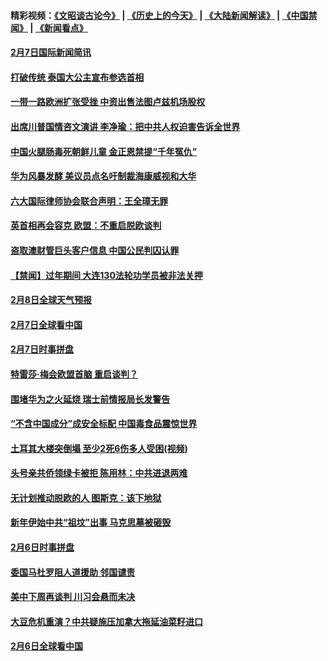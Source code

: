 #### 精彩视频：[《文昭谈古论今》](http://45.32.25.56/wenzhao) | [《历史上的今天》](http://45.32.25.56/today-in-history) | [《大陆新闻解读》](http://45.32.25.56/ntdtv-comedy) | [《中国禁闻》](http://45.32.25.56/ntdtv-news) | [《新闻看点》](http://45.32.25.56/news-insight) 

 #### [2月7日国际新闻简讯](../pages/prog202/a102507434.md?t=02082131?t=02081831?t=02081531?t=02081331) 

#### [打破传统 泰国大公主宣布参选首相](../pages/prog202/a102507308.md?t=02082131?t=02081831?t=02081531?t=02081331) 

#### [一带一路欧洲扩张受挫 中资出售法图卢兹机场股权](../pages/prog202/a102507304.md?t=02082131?t=02081831?t=02081531?t=02081331) 

#### [出席川普国情咨文演讲 李净瑜：把中共人权迫害告诉全世界](../pages/prog202/a102507281.md?t=02082131?t=02081831?t=02081531?t=02081331) 

#### [中国火腿肠毒死朝鲜儿童 金正恩禁提“千年冤仇”](../pages/prog202/a102507243.md?t=02082131?t=02081831?t=02081531?t=02081331) 


#### [华为风暴发酵 美议员点名吁制裁海康威视和大华](../pages/prog202/a102507178.md?t=02082131?t=02081831?t=02081531?t=02081331) 

#### [六大国际律师协会联合声明：王全璋无罪](../pages/prog202/a102507169.md?t=02082131?t=02081831?t=02081531?t=02081331) 

#### [英首相再会容克 欧盟：不重启脱欧谈判](../pages/prog202/a102507154.md?t=02082131?t=02081831?t=02081531?t=02081331) 

#### [盗取澳财管巨头客户信息 中国公民判囚认罪](../pages/prog202/a102507084.md?t=02082131?t=02081831?t=02081531?t=02081331) 


#### [【禁闻】过年期间 大连130法轮功学员被非法关押](../pages/prog202/a102506977.md?t=02082131?t=02081831?t=02081531?t=02081331) 

#### [2月8日全球天气预报](../pages/prog202/a102506973.md?t=02082131?t=02081831?t=02081531?t=02081331) 

#### [2月7日全球看中国](../pages/prog202/a102506950.md?t=02082131?t=02081831?t=02081531?t=02081331) 

#### [2月7日时事拼盘](../pages/prog202/a102506925.md?t=02082131?t=02081831?t=02081531?t=02081331) 


#### [特雷莎·梅会欧盟首脑 重启谈判？](../pages/prog202/a102506678.md?t=02082131?t=02081831?t=02081531?t=02081331) 


#### [围堵华为之火延烧 瑞士前情报局长发警告](../pages/prog202/a102505968.md?t=02082131?t=02081831?t=02081531?t=02081331) 

#### [“不含中国成分”成安全标配 中国毒食品震惊世界](../pages/prog202/a102506493.md?t=02082131?t=02081831?t=02081531?t=02081331) 

#### [土耳其大楼突倒塌 至少2死6伤多人受困(视频)](../pages/prog202/a102506338.md?t=02082131?t=02081831?t=02081531?t=02081331) 

#### [头号亲共侨领绿卡被拒 陈用林：中共进退两难](../pages/prog202/a102506281.md?t=02082131?t=02081831?t=02081531?t=02081331) 

#### [无计划推动脱欧的人 图斯克：该下地狱](../pages/prog202/a102506245.md?t=02082131?t=02081831?t=02081531?t=02081331) 


#### [新年伊始中共“祖坟”出事 马克思墓被砸毁](../pages/prog202/a102506073.md?t=02082131?t=02081831?t=02081531?t=02081331) 

#### [2月6日时事拼盘](../pages/prog202/a102506034.md?t=02082131?t=02081831?t=02081531?t=02081331) 

#### [委国马杜罗阻人道援助 邻国谴责](../pages/prog202/a102506016.md?t=02082131?t=02081831?t=02081531?t=02081331) 

#### [美中下周再谈判 川习会悬而未决](../pages/prog202/a102506013.md?t=02082131?t=02081831?t=02081531?t=02081331) 

#### [大豆危机重演？中共疑施压加拿大拖延油菜籽进口](../pages/prog202/a102505876.md?t=02082131?t=02081831?t=02081531?t=02081331) 

#### [2月6日全球看中国](../pages/prog202/a102505943.md?t=02082131?t=02081831?t=02081531?t=02081331) 

